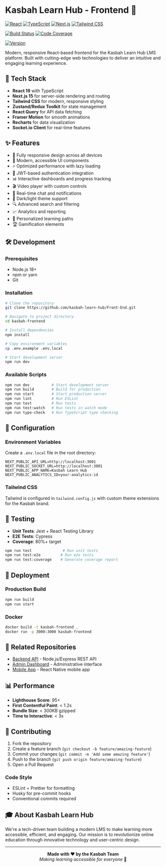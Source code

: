 # Kasbah Learn Hub - Frontend 🎨

[![React](https://img.shields.io/badge/React-19.x-61DAFB?style=for-the-badge&logo=react&logoColor=black)](https://reactjs.org/)
[![TypeScript](https://img.shields.io/badge/TypeScript-5.x-3178C6?style=for-the-badge&logo=typescript&logoColor=white)](https://www.typescriptlang.org/)
[![Next.js](https://img.shields.io/badge/Next.ts-15.x-000000?style=for-the-badge&logo=next.js&logoColor=white)](https://nextjs.org/)
[![Tailwind CSS](https://img.shields.io/badge/Tailwind_CSS-4.x-38B2AC?style=for-the-badge&logo=tailwind-css&logoColor=white)](https://tailwindcss.com/)
<!-- [![License](https://img.shields.io/badge/License-MIT-green.svg?style=for-the-badge)](https://opensource.org/licenses/MIT) -->

[![Build Status](https://img.shields.io/github/actions/workflow/status/kasbah-learn-hub/Front-End/ci.yml?branch=main&style=for-the-badge)](https://github.com/kasbah-learn-hub/Front-End/actions)
[![Code Coverage](https://img.shields.io/codecov/c/github/kasbah-learn-hub/Front-End?style=for-the-badge)](https://codecov.io/gh/kasbah-learn-hub/Front-End)
<!-- [![Bundle Size](https://img.shields.io/bundlephobia/minzip/Front-End?style=for-the-badge)](https://bundlephobia.com/package/Front-End) -->
[![Version](https://img.shields.io/github/package-json/v/kasbah-learn-hub/Front-End?style=for-the-badge)](https://github.com/kasbah-learn-hub/Front-End/releases)

Modern, responsive React-based frontend for the Kasbah Learn Hub LMS platform. Built with cutting-edge web technologies to deliver an intuitive and engaging learning experience.

## 🚀 Tech Stack

- **React 19** with TypeScript
- **Next.js 15** for server-side rendering and routing
- **Tailwind CSS** for modern, responsive styling
- **Zustand/Redux Toolkit** for state management
- **React Query** for API data fetching
- **Framer Motion** for smooth animations
- **Recharts** for data visualization
- **Socket.io Client** for real-time features

## ✨ Features

- 📱 Fully responsive design across all devices
- 🎨 Modern, accessible UI components
- ⚡ Optimized performance with lazy loading
- 🔐 JWT-based authentication integration
- 📊 Interactive dashboards and progress tracking
- 🎬 Video player with custom controls
- 💬 Real-time chat and notifications
- 🌙 Dark/light theme support
- 🔍 Advanced search and filtering
- 📈 Analytics and reporting
- 🎯 Personalized learning paths
- 🏆 Gamification elements

## 🛠️ Development

### Prerequisites
- Node.js 18+ 
- npm or yarn
- Git

### Installation

```bash
# Clone the repository
git clone https://github.com/kasbah-learn-hub/Front-End.git

# Navigate to project directory
cd kasbah-frontend

# Install dependencies
npm install

# Copy environment variables
cp .env.example .env.local

# Start development server
npm run dev
```

### Available Scripts

```bash
npm run dev          # Start development server
npm run build        # Build for production
npm run start        # Start production server
npm run lint         # Run ESLint
npm run test         # Run tests
npm run test:watch   # Run tests in watch mode
npm run type-check   # Run TypeScript type checking
```

## 🔧 Configuration

### Environment Variables

Create a `.env.local` file in the root directory:

```env
NEXT_PUBLIC_API_URL=http://localhost:3001
NEXT_PUBLIC_SOCKET_URL=http://localhost:3001
NEXT_PUBLIC_APP_NAME=Kasbah Learn Hub
NEXT_PUBLIC_ANALYTICS_ID=your-analytics-id
```

### Tailwind CSS

Tailwind is configured in `tailwind.config.js` with custom theme extensions for the Kasbah brand.

## 🧪 Testing

- **Unit Tests**: Jest + React Testing Library
- **E2E Tests**: Cypress
- **Coverage**: 80%+ target

```bash
npm run test              # Run unit tests
npm run test:e2e         # Run e2e tests
npm run test:coverage    # Generate coverage report
```

## 🚀 Deployment

### Production Build

```bash
npm run build
npm run start
```

### Docker

```bash
docker build -t kasbah-frontend .
docker run -p 3000:3000 kasbah-frontend
```

## 🔗 Related Repositories

- [Backend API](https://github.com/kasbah-learn-hub/Back-End) - Node.js/Express REST API
- [Admin Dashboard](https://github.com/kasbah-learn-hub/Admin) - Administrative interface
- [Mobile App](https://github.com/kasbah-learn-hub/Mobile) - React Native mobile app

## 📊 Performance

- **Lighthouse Score**: 95+
- **First Contentful Paint**: < 1.2s
- **Bundle Size**: < 300KB gzipped
- **Time to Interactive**: < 3s

## 🤝 Contributing

1. Fork the repository
2. Create a feature branch (`git checkout -b feature/amazing-feature`)
3. Commit your changes (`git commit -m 'Add some amazing feature'`)
4. Push to the branch (`git push origin feature/amazing-feature`)
5. Open a Pull Request

### Code Style

- ESLint + Prettier for formatting
- Husky for pre-commit hooks
- Conventional commits required

<!-- ## 📄 License

This project is licensed under the MIT License - see the [LICENSE](LICENSE) file for details. -->

## 🎓 About Kasbah Learn Hub

We're a tech-driven team building a modern LMS to make learning more accessible, efficient, and engaging. Our mission is to revolutionize online education through innovative technology and user-centric design.

---

<div align="center">
  <strong>Made with ❤️ by the Kasbah Team</strong>
  <br>
  <em>Making learning accessible for everyone</em> 🚀
</div>
